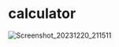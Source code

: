 # calculator

![Screenshot_20231220_211511](https://github.com/Binary-Shade/javascript-projects/assets/115919438/5a91d471-fa62-412e-b456-b997aea568ab)
